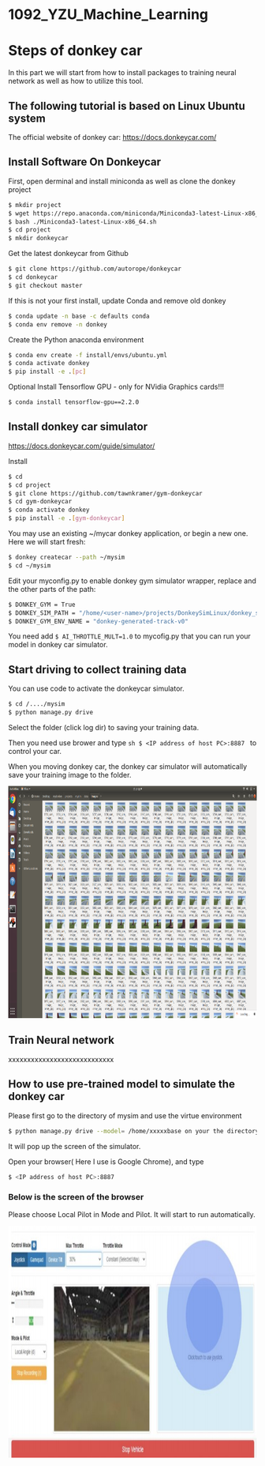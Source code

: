 # 1092_YZU_Machine_Learning


# Steps of donkey car
In this part we will start from how to install packages to training neural network as well as how to utilize this tool.

## The following tutorial is based on Linux Ubuntu system


The official website of donkey car:
https://docs.donkeycar.com/

## Install Software On Donkeycar



First, open derminal and install miniconda as well as clone the donkey project

```sh
$ mkdir project
$ wget https://repo.anaconda.com/miniconda/Miniconda3-latest-Linux-x86_64.sh
$ bash ./Miniconda3-latest-Linux-x86_64.sh
$ cd project
$ mkdir donkeycar
```

Get the latest donkeycar from Github

```sh
$ git clone https://github.com/autorope/donkeycar
$ cd donkeycar
$ git checkout master
```
If this is not your first install, update Conda and remove old donkey

```sh
$ conda update -n base -c defaults conda
$ conda env remove -n donkey
```
Create the Python anaconda environment

```sh
$ conda env create -f install/envs/ubuntu.yml
$ conda activate donkey
$ pip install -e .[pc]
```
Optional Install Tensorflow GPU - only for NVidia Graphics cards!!!

```sh
$ conda install tensorflow-gpu==2.2.0
```


## Install donkey car simulator
https://docs.donkeycar.com/guide/simulator/

Install

```sh
$ cd
$ cd project
$ git clone https://github.com/tawnkramer/gym-donkeycar
$ cd gym-donkeycar
$ conda activate donkey
$ pip install -e .[gym-donkeycar]

```

You may use an existing ~/mycar donkey application, or begin a new one. Here we will start fresh:

```sh
$ donkey createcar --path ~/mysim
$ cd ~/mysim

```
Edit your myconfig.py to enable donkey gym simulator wrapper, replace <user-name> and the other parts of the path:

```sh
$ DONKEY_GYM = True
$ DONKEY_SIM_PATH = "/home/<user-name>/projects/DonkeySimLinux/donkey_sim.x86_64"
$ DONKEY_GYM_ENV_NAME = "donkey-generated-track-v0"
```
You need add  ```$ AI_THROTTLE_MULT=1.0``` to mycofig.py that you can run your model in donkey car simulator.
## Start driving to collect training data
  
 You can use code to activate the donkeycar simulator.
 ```sh
 $ cd /..../mysim
 $ python manage.py drive
 ```
  
Select the folder (click log dir) to saving your training data.

Then you need use brower and type   ```sh $ <IP address of host PC>:8887 ``` to control your car.
  
When you moving donkey car, the donkey car simulator will automatically save your training image to the folder.

<div align=center><img width="850" height="470" src="https://github.com/DV6462/1092_YZU_Machine_Learning/blob/main/images/file.png"/></div>
  
  
## Train Neural network
  xxxxxxxxxxxxxxxxxxxxxxxxxxxx
  
  
## How to use pre-trained model to simulate the donkey car
  
  

Please first go to the directory of mysim and use the virtue environment
  
```sh
$ python manage.py drive --model= /home/xxxxxbase on your the directory of your model
```
It will pop up the screen of the simulator.
  
Open your browser( Here I use is Google Chrome), and type 
  
  ```sh
$ <IP address of host PC>:8887
```
### Below is the screen of the browser
Please choose Local Pilot in Mode and Pilot. It will start to run automatically.

<div align=center><img width="850" height="470" src="https://github.com/DV6462/1092_YZU_Machine_Learning/blob/main/images/%E8%A8%BB%E8%A7%A3%202021-06-13%20150354.jpg"/></div>
  
